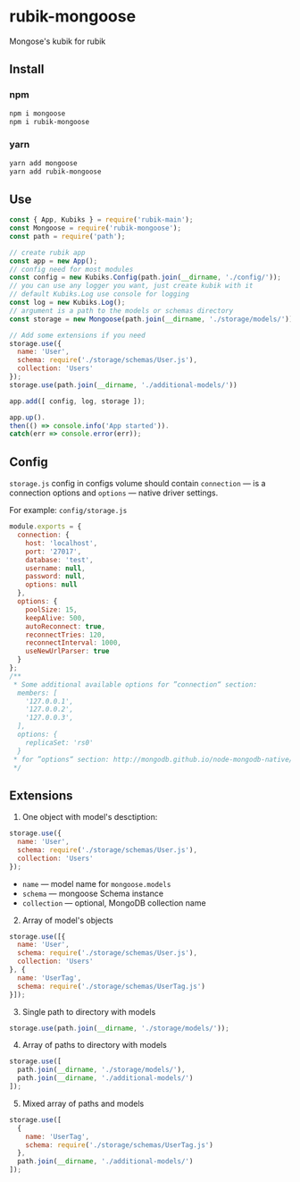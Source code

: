 # rubik-mongoose
Mongose's kubik for rubik

## Install

### npm
```bash
npm i mongoose
npm i rubik-mongoose
```

### yarn
```bash
yarn add mongoose
yarn add rubik-mongoose
```

## Use
```javascript
const { App, Kubiks } = require('rubik-main');
const Mongoose = require('rubik-mongoose');
const path = require('path');

// create rubik app
const app = new App();
// config need for most modules
const config = new Kubiks.Config(path.join(__dirname, './config/'));
// you can use any logger you want, just create kubik with it
// default Kubiks.Log use console for logging
const log = new Kubiks.Log();
// argument is a path to the models or schemas directory
const storage = new Mongoose(path.join(__dirname, './storage/models/'));

// Add some extensions if you need
storage.use({
  name: 'User',
  schema: require('./storage/schemas/User.js'),
  collection: 'Users'
});
storage.use(path.join(__dirname, './additional-models/'))

app.add([ config, log, storage ]);

app.up().
then(() => console.info('App started')).
catch(err => console.error(err));
```

## Config
`storage.js` config in configs volume should contain `connection` — is a connection options and `options` — native driver settings.

For example:
`config/storage.js`
```javascript
module.exports = {
  connection: {
    host: 'localhost',
    port: '27017',
    database: 'test',
    username: null,
    password: null,
    options: null
  },
  options: {
    poolSize: 15,
    keepAlive: 500,
    autoReconnect: true,
    reconnectTries: 120,
    reconnectInterval: 1000,
    useNewUrlParser: true
  }
};
/**
 * Some additional available options for ”connection“ section:
  members: [
    '127.0.0.1',
    '127.0.0.2',
    '127.0.0.3',
  ],
  options: {
    replicaSet: 'rs0'
  }
 * for ”options“ section: http://mongodb.github.io/node-mongodb-native/3.1/reference/connecting/connection-settings/
 */
```

## Extensions
1. One object with model's desctiption:
```javascript
storage.use({
  name: 'User',
  schema: require('./storage/schemas/User.js'),
  collection: 'Users'
});
```
- `name` — model name for `mongoose.models`
- `schema` — mongoose Schema instance
- `collection` — optional, MongoDB collection name

2. Array of model's objects
```javascript
storage.use([{
  name: 'User',
  schema: require('./storage/schemas/User.js'),
  collection: 'Users'
}, {
  name: 'UserTag',
  schema: require('./storage/schemas/UserTag.js')
}]);
```

3. Single path to directory with models
```javascript
storage.use(path.join(__dirname, './storage/models/'));
```

4. Array of paths to directory with models
```javascript
storage.use([
  path.join(__dirname, './storage/models/'),
  path.join(__dirname, './additional-models/')
]);
```

5. Mixed array of paths and models
```javascript
storage.use([
  {
    name: 'UserTag',
    schema: require('./storage/schemas/UserTag.js')
  },
  path.join(__dirname, './additional-models/')
]);
```

